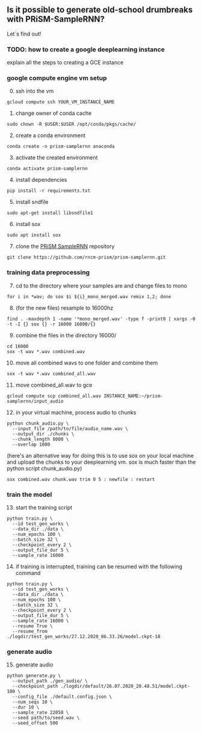 ## Is it possible to generate old-school drumbreaks with PRiSM-SampleRNN? 

Let´s find out!

### TODO: how to create a google deeplearning instance

explain all the steps to creating a GCE instance


### google compute engine vm setup

0. ssh into the vm
```
gcloud compute ssh YOUR_VM_INSTANCE_NAME
```

1. change owner of conda cache
```
sudo chown -R $USER:$USER /opt/conda/pkgs/cache/
```

2. create a conda environment
```
conda create -n prism-samplernn anaconda
```

3. activate the created environment
```
conda activate prism-samplernn
```

4. install dependencies
```
pip install -r requirements.txt
```

5. install sndfile
```
sudo apt-get install libsndfile1
```

6. install sox
```
sudo apt install sox
```

7. clone the <a href="https://github.com/rncm-prism/prism-samplernn">PRiSM SampleRNN</a> repository
```
git clone https://github.com/rncm-prism/prism-samplernn.git
```


### training data preprocessing

7. cd to the directory where your samples are and change files to mono
```
for i in *wav; do sox $i ${i}_mono_merged.wav remix 1,2; done
```

8. (for the new files) resample to 16000hz
```
find . -maxdepth 1 -name '*mono_merged.wav' -type f -print0 | xargs -0 -t -I {} sox {} -r 16000 16000/{}
```

9. combine the files in the directory 16000/
```
cd 16000
sox -t wav *.wav combined.wav
```

10. move all combined wavs to one folder and combine them
```
sox -t wav *.wav combined_all.wav
```

11. move combined_all.wav to gce
```
gcloud compute scp combined_all.wav INSTANCE_NAME:~/prism-samplernn/input_audio
```

12. in your virtual machine, process audio to chunks
```
python chunk_audio.py \
  --input_file /path/to/file/audio_name.wav \
  --output_dir ./chunks \
  --chunk_length 8000 \
  --overlap 1000
```

(here's an alternative way for doing this is to use sox on your local machine and upload the chunks to your deeplearning vm. sox is much faster than the python script chunk_audio.py)
```
sox combined.wav chunk.wav trim 0 5 : newfile : restart
```


### train the model

13. start the training script
```
python train.py \
  --id test_gen_works \
  --data_dir ./data \
  --num_epochs 100 \
  --batch_size 32 \
  --checkpoint_every 2 \
  --output_file_dur 5 \
  --sample_rate 16000
```

14. if training is interrupted, training can be resumed with the following command
```
python train.py \
  --id test_gen_works \
  --data_dir ./data \
  --num_epochs 100 \
  --batch_size 32 \
  --checkpoint_every 2 \
  --output_file_dur 5 \
  --sample_rate 16000 \
  --resume True \
  --resume_from ./logdir/test_gen_works/27.12.2020_06.33.26/model.ckpt-18
```


### generate audio

15. generate audio
```
python generate.py \
  --output_path ./gen_audio/ \
  --checkpoint_path ./logdir/default/26.07.2020_20.48.51/model.ckpt-100 \
  --config_file ./default.config.json \
  --num_seqs 10 \
  --dur 10 \
  --sample_rate 22050 \
  --seed path/to/seed.wav \
  --seed_offset 500
```
